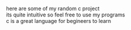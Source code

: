 here are some of my random c project\
its quite intuitive so feel free to use my programs\
c is a great language for begineers to learn
